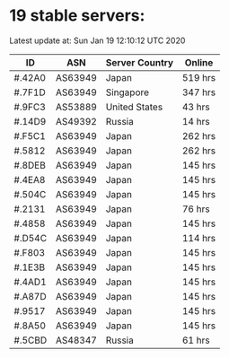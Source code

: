 # 19 stable servers:

Latest update at: Sun Jan 19 12:10:12 UTC 2020

| ID | ASN | Server Country | Online |
| -- | --- | -------------- | ------ |
| #.42A0 | AS63949 | Japan | 519 hrs |
| #.7F1D | AS63949 | Singapore | 347 hrs |
| #.9FC3 | AS53889 | United States | 43 hrs |
| #.14D9 | AS49392 | Russia | 14 hrs |
| #.F5C1 | AS63949 | Japan | 262 hrs |
| #.5812 | AS63949 | Japan | 262 hrs |
| #.8DEB | AS63949 | Japan | 145 hrs |
| #.4EA8 | AS63949 | Japan | 145 hrs |
| #.504C | AS63949 | Japan | 145 hrs |
| #.2131 | AS63949 | Japan | 76 hrs |
| #.4858 | AS63949 | Japan | 145 hrs |
| #.D54C | AS63949 | Japan | 114 hrs |
| #.F803 | AS63949 | Japan | 145 hrs |
| #.1E3B | AS63949 | Japan | 145 hrs |
| #.4AD1 | AS63949 | Japan | 145 hrs |
| #.A87D | AS63949 | Japan | 145 hrs |
| #.9517 | AS63949 | Japan | 145 hrs |
| #.8A50 | AS63949 | Japan | 145 hrs |
| #.5CBD | AS48347 | Russia | 61 hrs |

